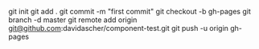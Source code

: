 git init
git add .
git commit -m "first commit"
git checkout -b gh-pages
git branch -d master
git remote add origin git@github.com:davidascher/component-test.git
git push -u origin gh-pages